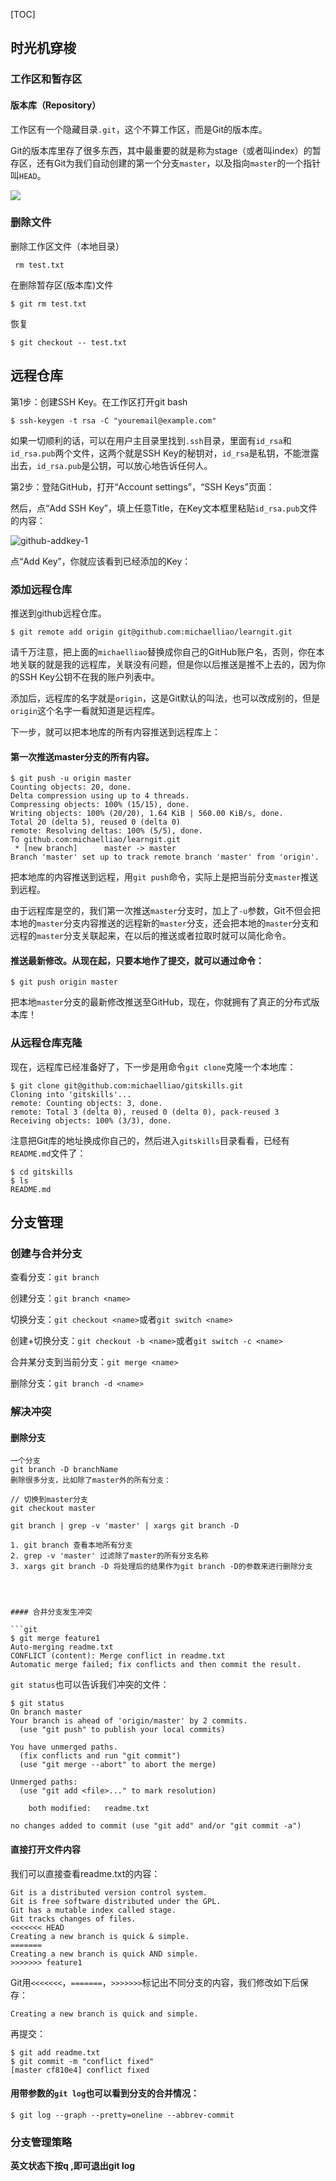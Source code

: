 [TOC]



## 时光机穿梭

### 工作区和暂存区

#### 版本库（Repository）

工作区有一个隐藏目录`.git`，这个不算工作区，而是Git的版本库。

Git的版本库里存了很多东西，其中最重要的就是称为stage（或者叫index）的暂存区，还有Git为我们自动创建的第一个分支`master`，以及指向`master`的一个指针叫`HEAD`。

![](assets/2022-11-30-19-03-49-image.png)

### 删除文件

删除工作区文件（本地目录）

```git
 rm test.txt
```

在删除暂存区(版本库)文件

```git
$ git rm test.txt
```

恢复

```git
$ git checkout -- test.txt
```

## 远程仓库

第1步：创建SSH Key。在工作区打开git bash

```git
$ ssh-keygen -t rsa -C "youremail@example.com"
```

如果一切顺利的话，可以在用户主目录里找到`.ssh`目录，里面有`id_rsa`和`id_rsa.pub`两个文件，这两个就是SSH Key的秘钥对，`id_rsa`是私钥，不能泄露出去，`id_rsa.pub`是公钥，可以放心地告诉任何人。



第2步：登陆GitHub，打开“Account settings”，“SSH Keys”页面：

然后，点“Add SSH Key”，填上任意Title，在Key文本框里粘贴`id_rsa.pub`文件的内容：

![github-addkey-1](https://www.liaoxuefeng.com/files/attachments/919021379029408/0) 

点“Add Key”，你就应该看到已经添加的Key：





### 添加远程仓库

推送到github远程仓库。

```git
$ git remote add origin git@github.com:michaelliao/learngit.git
```

请千万注意，把上面的`michaelliao`替换成你自己的GitHub账户名，否则，你在本地关联的就是我的远程库，关联没有问题，但是你以后推送是推不上去的，因为你的SSH Key公钥不在我的账户列表中。

添加后，远程库的名字就是`origin`，这是Git默认的叫法，也可以改成别的，但是`origin`这个名字一看就知道是远程库。

下一步，就可以把本地库的所有内容推送到远程库上：

#### 第一次推送master分支的所有内容。

```git
$ git push -u origin master
Counting objects: 20, done.
Delta compression using up to 4 threads.
Compressing objects: 100% (15/15), done.
Writing objects: 100% (20/20), 1.64 KiB | 560.00 KiB/s, done.
Total 20 (delta 5), reused 0 (delta 0)
remote: Resolving deltas: 100% (5/5), done.
To github.com:michaelliao/learngit.git
 * [new branch]      master -> master
Branch 'master' set up to track remote branch 'master' from 'origin'.
```

把本地库的内容推送到远程，用`git push`命令，实际上是把当前分支`master`推送到远程。

由于远程库是空的，我们第一次推送`master`分支时，加上了`-u`参数，Git不但会把本地的`master`分支内容推送的远程新的`master`分支，还会把本地的`master`分支和远程的`master`分支关联起来，在以后的推送或者拉取时就可以简化命令。

#### 推送最新修改。从现在起，只要本地作了提交，就可以通过命令：

```git
$ git push origin master
```

把本地`master`分支的最新修改推送至GitHub，现在，你就拥有了真正的分布式版本库！





### 从远程仓库克隆

现在，远程库已经准备好了，下一步是用命令`git clone`克隆一个本地库：

```git
$ git clone git@github.com:michaelliao/gitskills.git
Cloning into 'gitskills'...
remote: Counting objects: 3, done.
remote: Total 3 (delta 0), reused 0 (delta 0), pack-reused 3
Receiving objects: 100% (3/3), done.
```

注意把Git库的地址换成你自己的，然后进入`gitskills`目录看看，已经有`README.md`文件了：

```git
$ cd gitskills
$ ls
README.md
```





## 分支管理

### 创建与合并分支

查看分支：`git branch`

创建分支：`git branch <name>`

切换分支：`git checkout <name>`或者`git switch <name>`

创建+切换分支：`git checkout -b <name>`或者`git switch -c <name>`

合并某分支到当前分支：`git merge <name>`

删除分支：`git branch -d <name>`



### 解决冲突

#### 删除分支

```git
一个分支
git branch -D branchName
删除很多分支，比如除了master外的所有分支：

// 切换到master分支
git checkout master

git branch | grep -v 'master' | xargs git branch -D

1. git branch 查看本地所有分支
2. grep -v 'master' 过滤除了master的所有分支名称
3. xargs git branch -D 将处理后的结果作为git branch -D的参数来进行删除分支
```
```



#### 合并分支发生冲突

```git
$ git merge feature1
Auto-merging readme.txt
CONFLICT (content): Merge conflict in readme.txt
Automatic merge failed; fix conflicts and then commit the result.
```

`git status`也可以告诉我们冲突的文件：

```git
$ git status
On branch master
Your branch is ahead of 'origin/master' by 2 commits.
  (use "git push" to publish your local commits)

You have unmerged paths.
  (fix conflicts and run "git commit")
  (use "git merge --abort" to abort the merge)

Unmerged paths:
  (use "git add <file>..." to mark resolution)

    both modified:   readme.txt

no changes added to commit (use "git add" and/or "git commit -a")
```

#### 直接打开文件内容

我们可以直接查看readme.txt的内容：

```git
Git is a distributed version control system.
Git is free software distributed under the GPL.
Git has a mutable index called stage.
Git tracks changes of files.
<<<<<<< HEAD
Creating a new branch is quick & simple.
=======
Creating a new branch is quick AND simple.
>>>>>>> feature1
```

Git用`<<<<<<<`，`=======`，`>>>>>>>`标记出不同分支的内容，我们修改如下后保存：

```
Creating a new branch is quick and simple.
```

再提交：

```
$ git add readme.txt 
$ git commit -m "conflict fixed"
[master cf810e4] conflict fixed
```

#### 用带参数的`git log`也可以看到分支的合并情况：

```
$ git log --graph --pretty=oneline --abbrev-commit
```





### 分支管理策略

**英文状态下按q ,即可退出git log**




